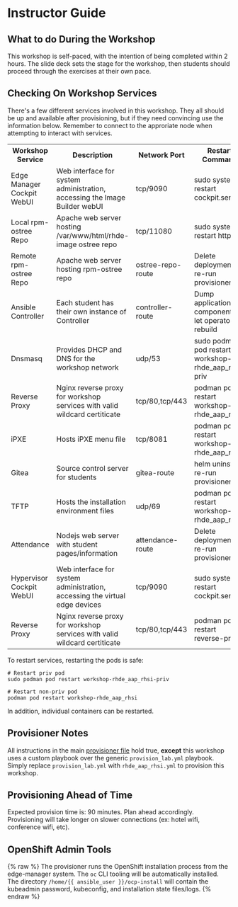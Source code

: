 # Instructor Guide

## What to do During the Workshop
This workshop is self-paced, with the intention of being completed within 2 hours. The slide deck sets the stage for the workshop, then students should proceed through the exercises at their own pace.

## Checking On Workshop Services
There's a few different services involved in this workshop. They all should be up and available after provisioning, but if they need convincing use the information below. Remember to connect to the approriate node when attempting to interact with services.


<table>
  <tr>
    <th>Workshop Service</th>
    <th>Description</th>
    <th>Network Port</th>
    <th>Restart Command</th>
    <th>Platform</th>
    <th>Student Facing</th>
  </tr>
  <tr>
    <td>Edge Manager Cockpit WebUI</td>
    <td>Web interface for system administration, accessing the Image Builder webUI</td>
    <td>tcp/9090</td>
    <td>sudo systemctl restart cockpit.service</td>
    <td>Local edge management system</td>
    <td>False</td>
  </tr>
  <tr>
    <td>Local rpm-ostree Repo</td>
    <td>Apache web server hosting /var/www/html/rhde-image ostree repo</td>
    <td>tcp/11080</td>
    <td>sudo systemctl restart httpd</td>
    <td>Local edge management system</td>
    <td>False</td>
  </tr>
  <tr>
    <td>Remote rpm-ostree Repo</td>
    <td>Apache web server hosting rpm-ostree repo</td>
    <td>ostree-repo-route</td>
    <td>Delete deployment, re-run provisioner</td>
    <td>OpenShift</td>
    <td>False</td>
  </tr>
  <tr>
    <td>Ansible Controller</td>
    <td>Each student has their own instance of Controller</td>
    <td>controller-route</td>
    <td>Dump application components, let operator rebuild</td>
    <td>OpenShift</td>
    <td>True</td>
  </tr>
  <tr>
    <td>Dnsmasq</td>
    <td>Provides DHCP and DNS for the workshop network</td>
    <td>udp/53</td>
    <td>sudo podman pod restart workshop-rhde_aap_rhsi-priv</td>
    <td>Local edge management system</td>
    <td>False</td>
  </tr>
  <tr>
    <td>Reverse Proxy</td>
    <td>Nginx reverse proxy for workshop services with valid wildcard certiticate</td>
    <td>tcp/80,tcp/443</td>
    <td>podman pod restart workshop-rhde_aap_rhsi</td>
    <td>Local edge management system</td>
    <td>False</td>
  </tr>
  <tr>
    <td>iPXE</td>
    <td>Hosts iPXE menu file</td>
    <td>tcp/8081</td>
    <td>podman pod restart workshop-rhde_aap_rhsi</td>
    <td>Local edge management system</td>
    <td>False</td>
  </tr>
  <tr>
    <td>Gitea</td>
    <td>Source control server for students</td>
    <td>gitea-route</td>
    <td>helm uninstall, re-run provisioner</td>
    <td>OpenShift</td>
    <td>True</td>
  </tr>
  <tr>
    <td>TFTP</td>
    <td>Hosts the installation environment files</td>
    <td>udp/69</td>
    <td>podman pod restart workshop-rhde_aap_rhsi</td>
    <td>Local edge management system</td>
    <td>False</td>
  </tr>
  <tr>
    <td>Attendance</td>
    <td>Nodejs web server with student pages/information</td>
    <td>attendance-route</td>
    <td>Delete deployment, re-run provisioner</td>
    <td>OpenShift</td>
    <td>True</td>
  </tr>
  <tr>
    <td>Hypervisor Cockpit WebUI</td>
    <td>Web interface for system administration, accessing the virtual edge devices</td>
    <td>tcp/9090</td>
    <td>sudo systemctl restart cockpit.service</td>
    <td>hypervisor</td>
    <td>True</td>
  </tr>
  <tr>
    <td>Reverse Proxy</td>
    <td>Nginx reverse proxy for workshop services with valid wildcard certiticate</td>
    <td>tcp/80,tcp/443</td>
    <td>podman pod restart reverse-proxy</td>
    <td>hypervisor</td>
    <td>False</td>
  </tr>
</table>

To restart services, restarting the pods is safe:
```
# Restart priv pod
sudo podman pod restart workshop-rhde_aap_rhsi-priv

# Restart non-priv pod
podman pod restart workshop-rhde_aap_rhsi
```

In addition, individual containers can be restarted.

## Provisioner Notes

All instructions in the main [provisioner file](../../../provisioner/README.md) hold true, **except** this workshop uses a custom playbook over the generic `provision_lab.yml` playbook. Simply replace `provision_lab.yml` with `rhde_aap_rhsi.yml` to provision this workshop.

## Provisioning Ahead of Time

Expected provision time is: 90 minutes. Plan ahead accordingly. Provisioning will take longer on slower connections (ex: hotel wifi, conference wifi, etc).

## OpenShift Admin Tools

{% raw %}
The provisioner runs the OpenShift installation process from the edge-manager system. The `oc` CLI tooling will be automatically installed. The directory `/home/{{ ansible_user }}/ocp-install` will contain the kubeadmin password, kubeconfig, and installation state files/logs.
{% endraw %}